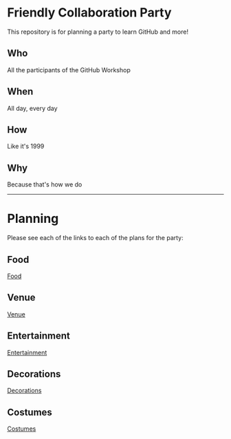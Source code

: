 # Friendly Collaboration Party 



This repository is for planning a party to learn GitHub and more!

## Who

All the participants of the GitHub Workshop

## When

All day, every day

## How

Like it's 1999

## Why

Because that's how we do

*** 

# Planning

Please see each of the links to each of the plans for the party:
## Food
[Food](food.md)
## Venue
[Venue](venue.md)
## Entertainment
[Entertainment](entertainment.md)
## Decorations
[Decorations](decorations.md)

## Costumes
[Costumes](costumes.md)
